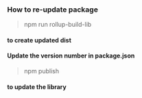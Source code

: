 ### How to re-update package

> npm run rollup-build-lib 
#### to create updated dist

#### Update the version number in package.json

> npm publish 
#### to update the library